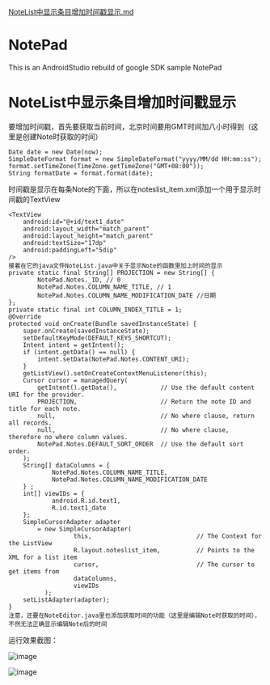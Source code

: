 [NoteList中显示条目增加时间戳显示.md](https://github.com/FishSkyRed/FP/files/6530446/NoteList.md)
# NotePad
This is an AndroidStudio rebuild of google SDK sample NotePad
# NoteList中显示条目增加时间戳显示

要增加时间戳，首先要获取当前时间，北京时间要用GMT时间加八小时得到（这里是创建Note时获取的时间）

	Date date = new Date(now);
	SimpleDateFormat format = new SimpleDateFormat("yyyy/MM/dd HH:mm:ss");
	format.setTimeZone(TimeZone.getTimeZone("GMT+08:00"));
	String formatDate = format.format(date);

时间戳是显示在每条Note的下面，所以在noteslist_item.xml添加一个用于显示时间戳的TextView

	<TextView
	    android:id="@+id/text1_date"
	    android:layout_width="match_parent"
	    android:layout_height="match_parent"
	    android:textSize="17dp"
	    android:paddingLeft="5dip"
	/>
	接着在它的java文件NoteList.java中关于显示Note的函数里加上时间的显示
	private static final String[] PROJECTION = new String[] {
	        NotePad.Notes._ID, // 0
	        NotePad.Notes.COLUMN_NAME_TITLE, // 1
	        NotePad.Notes.COLUMN_NAME_MODIFICATION_DATE //日期
	};
	private static final int COLUMN_INDEX_TITLE = 1;
	@Override
	protected void onCreate(Bundle savedInstanceState) {
	    super.onCreate(savedInstanceState);
	    setDefaultKeyMode(DEFAULT_KEYS_SHORTCUT);
	    Intent intent = getIntent();
	    if (intent.getData() == null) {
	        intent.setData(NotePad.Notes.CONTENT_URI);
	    }
	    getListView().setOnCreateContextMenuListener(this);
	    Cursor cursor = managedQuery(
	        getIntent().getData(),            // Use the default content URI for the provider.
	        PROJECTION,                       // Return the note ID and title for each note.
	        null,                             // No where clause, return all records.
	        null,                             // No where clause, therefore no where column values.
	        NotePad.Notes.DEFAULT_SORT_ORDER  // Use the default sort order.
	    );
	    String[] dataColumns = {
	            NotePad.Notes.COLUMN_NAME_TITLE,
	            NotePad.Notes.COLUMN_NAME_MODIFICATION_DATE
	    } ;
	    int[] viewIDs = {
	            android.R.id.text1,
	            R.id.text1_date
	    };
	    SimpleCursorAdapter adapter
	        = new SimpleCursorAdapter(
	                  this,                             // The Context for the ListView
	                  R.layout.noteslist_item,          // Points to the XML for a list item
	                  cursor,                           // The cursor to get items from
	                  dataColumns,
	                  viewIDs
	          );
	    setListAdapter(adapter);
	}
	注意，还要在NoteEditor.java里也添加获取时间的功能（这里是编辑Note时获取的时间），不然无法正确显示编辑Note后的时间

运行效果截图：

![image](https://user-images.githubusercontent.com/84312532/119346480-d7837900-bccc-11eb-83d5-ff4c36af6ce9.png)

![image](https://user-images.githubusercontent.com/84312532/119346509-e10ce100-bccc-11eb-8a69-ca04f38a9fe3.png)

